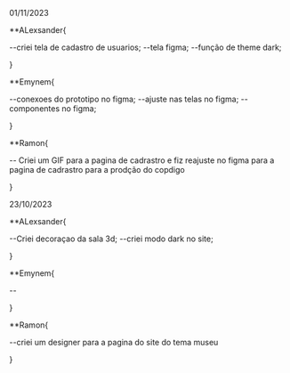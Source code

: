 01/11/2023

**ALexsander{

--criei tela de cadastro de usuarios;
--tela figma;
--função de theme dark;

}

**Emynem{

 --conexoes do prototipo no figma;
 --ajuste nas telas no figma;
 --componentes no figma;

}

**Ramon{

-- Criei um GIF para a pagina de cadrastro e fiz reajuste no figma para a pagina de cadrastro para a prodção do copdigo 

}


23/10/2023

**ALexsander{

--Criei decoraçao da sala 3d;
--criei modo dark no site;

}

**Emynem{

 --

}

**Ramon{

--criei um designer para a pagina do site do tema museu

}

